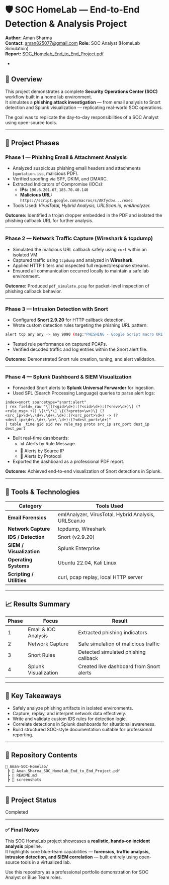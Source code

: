 # 🛡️ SOC HomeLab — End-to-End Detection & Analysis Project  
**Author:** Aman Sharma  
**Contact**: aman825077@gmail.com
**Role:** SOC Analyst (HomeLab Simulation)  
**Report:** [SOC_Homelab_End_to_End_Project.pdf](./SOC_Homelab_End_to_End_Project.pdf)

-

## 📘 Overview  
This project demonstrates a complete **Security Operations Center (SOC)** workflow built in a home lab environment.  
It simulates a **phishing attack investigation** — from email analysis to Snort detection and Splunk visualization — replicating real-world SOC operations.

The goal was to replicate the day-to-day responsibilities of a SOC Analyst using open-source tools.

---

## 🧩 Project Phases

### **Phase 1 — Phishing Email & Attachment Analysis**
- Analyzed suspicious phishing email headers and attachments (`quotation.iso`, malicious PDF).  
- Verified spoofing via SPF, DKIM, and DMARC.  
- Extracted Indicators of Compromise (IOCs):  
  - **IPs:** `190.6.201.67`, `185.70.40.140`  
  - **Malicious URL:** `https://script.google.com/macros/s/AKfycbw.../exec`  
- Tools Used: *VirusTotal, Hybrid Analysis, URLScan.io, emlAnalyzer.*

**Outcome:** Identified a trojan dropper embedded in the PDF and isolated the phishing callback URL for further analysis.

---

### **Phase 2 — Network Traffic Capture (Wireshark & tcpdump)**
- Simulated the malicious URL callback safely using `curl` within an isolated VM.  
- Captured traffic using `tcpdump` and analyzed in **Wireshark**.  
- Applied HTTP filters and inspected full request/response streams.  
- Ensured all communication occurred locally to maintain a safe lab environment.

**Outcome:** Produced `pdf_simulate.pcap` for packet-level inspection of phishing callback behavior.

---

### **Phase 3 — Intrusion Detection with Snort**
- Configured **Snort 2.9.20** for HTTP callback detection.  
- Wrote custom detection rules targeting the phishing URL pattern:  

```bash
alert tcp any any -> any 9090 (msg:"PHISHING - Google Script macro URI detected"; content:"/macros/s/AKfycbw"; sid:3000001; rev:1;)
```

- Tested rule performance on captured PCAPs.  
- Verified decoded traffic and log entries within the Snort alert file.

**Outcome:** Demonstrated Snort rule creation, tuning, and alert validation.

---

### **Phase 4 — Splunk Dashboard & SIEM Visualization**
- Forwarded Snort alerts to **Splunk Universal Forwarder** for ingestion.  
- Used SPL (Search Processing Language) queries to parse alert logs:  

```spl
index=snort sourcetype="snort:alert"
| rex field=_raw "\[(?<gid>\d+):(?<sid>\d+):(?<rev>\d+)\] (?<rule_msg>.+?) \[\*\*\] \{(?<proto>\w+)\} (?<src_ip>\d+\.\d+\.\d+\.\d+):(?<src_port>\d+) -> (?<dest_ip>\d+\.\d+\.\d+\.\d+):(?<dest_port>\d+)"
| table _time gid sid rev rule_msg proto src_ip src_port dest_ip dest_port
```

- Built real-time dashboards:
  - 📊 Alerts by Rule Message  
  - 🧩 Alerts by Source IP  
  - 🔗 Alerts by Protocol  
- Exported the dashboard as a professional PDF report.  

**Outcome:** Achieved end-to-end visualization of Snort detections in Splunk.

---

## 🧰 Tools & Technologies
| Category | Tools Used |
|-----------|-------------|
| **Email Forensics** | emlAnalyzer, VirusTotal, Hybrid Analysis, URLScan.io |
| **Network Capture** | tcpdump, Wireshark |
| **IDS / Detection** | Snort (v2.9.20) |
| **SIEM / Visualization** | Splunk Enterprise |
| **Operating Systems** | Ubuntu 22.04, Kali Linux |
| **Scripting / Utilities** | curl, pcap replay, local HTTP server |

---

## 📈 Results Summary
| Phase | Focus | Result |
|-------|--------|--------|
| 1 | Email & IOC Analysis | Extracted phishing indicators |
| 2 | Network Capture | Safe simulation of malicious traffic |
| 3 | Snort Rules | Detected simulated phishing callback |
| 4 | Splunk Visualization | Created live dashboard from Snort alerts |

---

## 🧠 Key Takeaways
- Safely analyze phishing artifacts in isolated environments.  
- Capture, replay, and interpret network data effectively.  
- Write and validate custom IDS rules for detection logic.  
- Correlate detections in Splunk dashboards for situational awareness.  
- Build structured SOC-style documentation suitable for professional reporting.

---

## 📁 Repository Contents
```
📂 Aman-SOC-Homelab/
 ┣ 📄 Aman_Sharma_SOC_Homelab_End_to_End_Project.pdf
 ┣ 🧾 README.md
 ┣ 📁 screenshots

```

---

## 💬 Project Status
Completed

---

### ✅ Final Notes
This SOC HomeLab project showcases a **realistic, hands-on incident analysis** pipeline.  
It highlights core blue-team capabilities — **forensics, traffic analysis, intrusion detection, and SIEM correlation** — built entirely using open-source tools in a virtualized lab.  

Use this repository as a professional portfolio demonstration for SOC Analyst or Blue Team roles.
